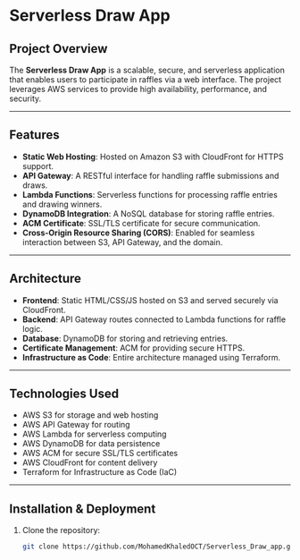 # Serverless Draw App

## Project Overview
The **Serverless Draw App** is a scalable, secure, and serverless application that enables users to participate in raffles via a web interface. The project leverages AWS services to provide high availability, performance, and security.

---

## Features
- **Static Web Hosting**: Hosted on Amazon S3 with CloudFront for HTTPS support.
- **API Gateway**: A RESTful interface for handling raffle submissions and draws.
- **Lambda Functions**: Serverless functions for processing raffle entries and drawing winners.
- **DynamoDB Integration**: A NoSQL database for storing raffle entries.
- **ACM Certificate**: SSL/TLS certificate for secure communication.
- **Cross-Origin Resource Sharing (CORS)**: Enabled for seamless interaction between S3, API Gateway, and the domain.

---

## Architecture
- **Frontend**: Static HTML/CSS/JS hosted on S3 and served securely via CloudFront.
- **Backend**: API Gateway routes connected to Lambda functions for raffle logic.
- **Database**: DynamoDB for storing and retrieving entries.
- **Certificate Management**: ACM for providing secure HTTPS.
- **Infrastructure as Code**: Entire architecture managed using Terraform.

---

## Technologies Used
- AWS S3 for storage and web hosting
- AWS API Gateway for routing
- AWS Lambda for serverless computing
- AWS DynamoDB for data persistence
- AWS ACM for secure SSL/TLS certificates
- AWS CloudFront for content delivery
- Terraform for Infrastructure as Code (IaC)

---

## Installation & Deployment
1. Clone the repository:
   ```bash
   git clone https://github.com/MohamedKhaledOCT/Serverless_Draw_app.git
